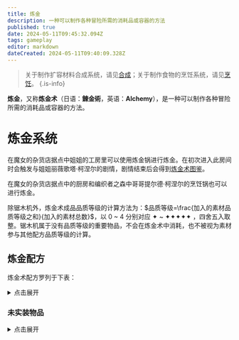 ```yaml
---
title: 炼金
description: 一种可以制作各种冒险所需的消耗品或容器的方法
published: true
date: 2024-05-11T09:45:32.094Z
tags: gameplay
editor: markdown
dateCreated: 2024-05-11T09:40:09.328Z
---
```


> 关于制作扩容材料合成系统，请见[合成](/zh/crafting)；关于制作食物的烹饪系统，请见[烹饪](/zh/cooking)。
{.is-info}

**炼金**，又称**炼金术**（日语：**<span lang="ja">錬金術</span>**，英语：**Alchemy**），是一种可以制作各种冒险所需的消耗品或容器的方法。

# 炼金系统

在魔女的杂货店据点中姐姐的工房里可以使用炼金锅进行炼金。在初次进入此房间时会触发与姐姐丽薇歌塔·柯涅尔的剧情，剧情结束后会得到[炼金术图鉴](/zh/items/field-guide)。

在魔女的杂货店据点中的厨房和编织者之森中哥哥提尔德·柯涅尔的烹饪锅也可以进行炼金。

除锯木机外，炼金术成品品质等级的计算方法为：$品质等级=\frac{加入的素材品质等级之和}{加入的素材总数}$，以 0 ~ 4 分别对应 ✦ ~ ✦✦✦✦✦ ，四舍五入取整。锯木机属于没有品质等级的重要物品，不会在炼金术中消耗，也不被视为素材参与其他配方品质等级的计算。

## 炼金配方

炼金术配方罗列于下表：

<details>
  <summary>点击展开</summary>

<div class="table-container" id="炼金-1"></div>

</details>

### 未实装物品

<details>
  <summary>点击展开</summary>

<div class="table-container" id="炼金-2"></div> 

</details>